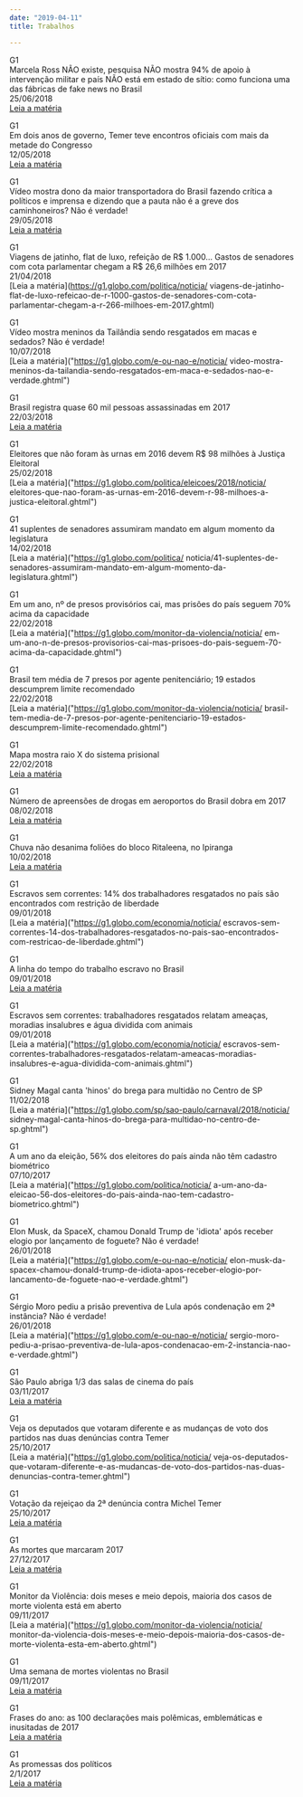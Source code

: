 ```yaml
---
date: "2019-04-11"
title: Trabalhos

---
```

G1     
Marcela Ross NÃO existe, pesquisa NÃO mostra 94% de apoio à intervenção militar e país NÃO está em estado de sítio: como funciona uma das fábricas de fake news no Brasil   
25/06/2018   
[Leia a matéria](https://g1.globo.com/politica/noticia/marcela-ross-nao-existe-pesquisa-nao-mostra-94-de-apoio-a-intervencao-militar-e-pais-nao-esta-em-estado-de-sitio-como-funciona-uma-das-fabricas-de-fake-news-no-brasil.ghtml)

G1    
Em dois anos de governo, Temer teve encontros oficiais com mais da metade do Congresso    
12/05/2018   
[Leia a matéria](https://g1.globo.com/politica/noticia/em-dois-anos-de-governo-temer-teve-encontros-oficiais-com-mais-da-metade-do-congresso.ghtml)

G1   
Vídeo mostra dono da maior transportadora do Brasil fazendo crítica a políticos e imprensa e dizendo que a pauta não é a greve dos caminhoneiros? Não é verdade!    
29/05/2018   
[Leia a matéria](https://g1.globo.com/e-ou-nao-e/noticia/video-mostra-dono-da-maior-transportadora-do-brasil-fazendo-critica-a-politicos-e-imprensa-e-dizendo-que-a-pauta-nao-e-a-greve-dos-caminhoneiros-nao-e-verdade.ghtml)

G1   
Viagens de jatinho, flat de luxo, refeição de R$ 1.000… Gastos de senadores com cota parlamentar chegam a R$ 26,6 milhões em 2017   
21/04/2018   
[Leia a matéria](https://g1.globo.com/politica/noticia/   viagens-de-jatinho-flat-de-luxo-refeicao-de-r-1000-gastos-de-senadores-com-cota-parlamentar-chegam-a-r-266-milhoes-em-2017.ghtml)   

G1   
Vídeo mostra meninos da Tailândia sendo resgatados em macas e sedados? Não é verdade!   
10/07/2018   
[Leia a matéria]("https://g1.globo.com/e-ou-nao-e/noticia/   video-mostra-meninos-da-tailandia-sendo-resgatados-em-maca-e-sedados-nao-e-verdade.ghtml")   

G1   
Brasil registra quase 60 mil pessoas assassinadas em 2017   
22/03/2018   
[Leia a matéria]("https://g1.globo.com/monitor-da-violencia/noticia/brasil-registra-quase-60-mil-pessoas-assassinadas-em-2017.ghtml")    

G1    
Eleitores que não foram às urnas em 2016 devem R$ 98 milhões à Justiça Eleitoral    
25/02/2018    
[Leia a matéria]("https://g1.globo.com/politica/eleicoes/2018/noticia/    eleitores-que-nao-foram-as-urnas-em-2016-devem-r-98-milhoes-a-justica-eleitoral.ghtml")    

G1    
41 suplentes de senadores assumiram mandato em algum momento da legislatura    
14/02/2018    
[Leia a matéria]("https://g1.globo.com/politica/    noticia/41-suplentes-de-senadores-assumiram-mandato-em-algum-momento-da-legislatura.ghtml")    

G1    
Em um ano, nº de presos provisórios cai, mas prisões do país seguem 70% acima da capacidade    
22/02/2018    
[Leia a matéria]("https://g1.globo.com/monitor-da-violencia/noticia/    em-um-ano-n-de-presos-provisorios-cai-mas-prisoes-do-pais-seguem-70-acima-da-capacidade.ghtml")    

G1    
Brasil tem média de 7 presos por agente penitenciário; 19 estados descumprem limite recomendado    
22/02/2018    
[Leia a matéria]("https://g1.globo.com/monitor-da-violencia/noticia/    brasil-tem-media-de-7-presos-por-agente-penitenciario-19-estados-descumprem-limite-recomendado.ghtml")    

G1    
Mapa mostra raio X do sistema prisional    
22/02/2018    
[Leia a matéria]("http://especiais.g1.globo.com/monitor-da-violencia/2018/raio-x-do-sistema-prisional/")    

G1    
Número de apreensões de drogas em aeroportos do Brasil dobra em 2017    
08/02/2018    
[Leia a matéria]("https://g1.globo.com/sp/sao-paulo/noticia/numero-de-apreensoes-de-drogas-em-aeroportos-do-brasil-dobra-em-2017.ghtml")    

G1    
Chuva não desanima foliões do bloco Ritaleena, no Ipiranga    
10/02/2018    
[Leia a matéria]("https://g1.globo.com/carnaval/2018/noticia/chuva-nao-desanima-folioes-do-bloco-ritaleena-no-ipiranga.ghtml")    

G1    
Escravos sem correntes: 14% dos trabalhadores resgatados no país são encontrados com restrição de liberdade    
09/01/2018    
[Leia a matéria]("https://g1.globo.com/economia/noticia/    escravos-sem-correntes-14-dos-trabalhadores-resgatados-no-pais-sao-encontrados-com-restricao-de-liberdade.ghtml")    

G1    
A linha do tempo do trabalho escravo no Brasil    
09/01/2018    
[Leia a matéria]("http://especiais.g1.globo.com/economia/2018/escravos-sem-correntes-a-linha-do-tempo-do-trabalho-escravo-no-brasil/")    

G1    
Escravos sem correntes: trabalhadores resgatados relatam ameaças, moradias insalubres e água dividida com animais    
09/01/2018    
[Leia a matéria]("https://g1.globo.com/economia/noticia/    escravos-sem-correntes-trabalhadores-resgatados-relatam-ameacas-moradias-insalubres-e-agua-dividida-com-animais.ghtml")    

G1    
Sidney Magal canta 'hinos' do brega para multidão no Centro de SP    
11/02/2018    
[Leia a matéria]("https://g1.globo.com/sp/sao-paulo/carnaval/2018/noticia/    sidney-magal-canta-hinos-do-brega-para-multidao-no-centro-de-sp.ghtml")    

G1    
A um ano da eleição, 56% dos eleitores do país ainda não têm cadastro biométrico    
07/10/2017    
[Leia a matéria]("https://g1.globo.com/politica/noticia/    a-um-ano-da-eleicao-56-dos-eleitores-do-pais-ainda-nao-tem-cadastro-biometrico.ghtml")    

G1    
Elon Musk, da SpaceX, chamou Donald Trump de 'idiota' após receber elogio por lançamento de foguete? Não é verdade!    
26/01/2018    
[Leia a matéria]("https://g1.globo.com/e-ou-nao-e/noticia/    elon-musk-da-spacex-chamou-donald-trump-de-idiota-apos-receber-elogio-por-lancamento-de-foguete-nao-e-verdade.ghtml")    

G1    
Sérgio Moro pediu a prisão preventiva de Lula após condenação em 2ª instância? Não é verdade!    
26/01/2018    
[Leia a matéria]("https://g1.globo.com/e-ou-nao-e/noticia/    sergio-moro-pediu-a-prisao-preventiva-de-lula-apos-condenacao-em-2-instancia-nao-e-verdade.ghtml")    

G1    
São Paulo abriga 1/3 das salas de cinema do país    
03/11/2017    
[Leia a matéria]("https://g1.globo.com/pop-arte/cinema/noticia/sao-paulo-abriga-13-das-salas-de-cinema-do-pais.ghtml")    

G1    
Veja os deputados que votaram diferente e as mudanças de voto dos partidos nas duas denúncias contra Temer    
25/10/2017    
[Leia a matéria]("https://g1.globo.com/politica/noticia/    veja-os-deputados-que-votaram-diferente-e-as-mudancas-de-voto-dos-partidos-nas-duas-denuncias-contra-temer.ghtml")    

G1    
Votação da rejeiçao da 2ª denúncia contra Michel Temer    
25/10/2017    
[Leia a matéria]("http://especiais.g1.globo.com/politica/2017/votacao-da-segunda-denuncia-contra-temer-na-camara/")    

G1    
As mortes que marcaram 2017    
27/12/2017    
[Leia a matéria]("http://especiais.g1.globo.com/retrospectiva-g1/2017/as-mortes-do-ano/")    

G1    
Monitor da Violência: dois meses e meio depois, maioria dos casos de morte violenta está em aberto    
09/11/2017    
[Leia a matéria]("https://g1.globo.com/monitor-da-violencia/noticia/    monitor-da-violencia-dois-meses-e-meio-depois-maioria-dos-casos-de-morte-violenta-esta-em-aberto.ghtml")    

G1              
Uma semana de mortes violentas no Brasil    
09/11/2017    
[Leia a matéria]("http://especiais.g1.globo.com/monitor-da-violencia/2017/uma-semana-de-mortes-violentas-no-brasil/")    

G1    
Frases do ano: as 100 declarações mais polêmicas, emblemáticas e inusitadas de 2017    
[Leia a matéria]("http://especiais.g1.globo.com/retrospectiva-g1/2017/frases-do-ano/")    

G1    
As promessas dos políticos    
2/1/2017    
[Leia a matéria]("http://especiais.g1.globo.com/politica/2015/as-promessas-dos-politicos/")    
